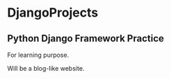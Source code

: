 # DjangoProjects
## Python Django Framework Practice
For learning purpose.

Will be a blog-like website.
